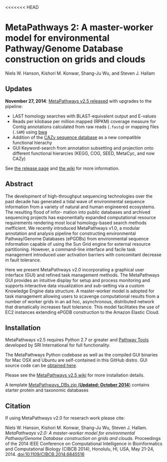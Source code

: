 <<<<<<< HEAD
# MetaPathways 2: A master-worker model for environmental Pathway/Genome Database construction on grids and clouds

Niels W. Hanson, Kishori M. Konwar, Shang-Ju Wu, and Steven J. Hallam

## Updates

**November 27, 2014**: [MetaPathways v2.5 released](https://github.com/hallamlab/metapathways2/releases/tag/v2.5) with upgrades to the pipeline:
    
* LAST homology searches with BLAST-equivalent output and E-values
* Reads per kilobase per million mapped (RPKM) coverage measure for Contig annotations calculated from raw reads (`.fastq`) or mapping files (`.SAM`) using [bwa](http://bio-bwa.sourceforge.net)
* Addition of the [CAZy sequence database](http://www.cazy.org) as a new compatible functional hierachy
* GUI Keyword-search from annotation subsetting and projection onto different functional hierarcies (KEGG, COG, SEED, MetaCyc, and now CAZy)

See [the release page](https://github.com/hallamlab/metapathways2/releases/tag/v2.5) and [the wiki](https://github.com/hallamlab/metapathways2/wiki) for more information.


## Abstract

The development of high-throughput sequencing technologies over the past decade has generated a tidal wave of environmental sequence information from a variety of natural and human engineered ecosystems. The resulting flood of infor- mation into public databases and archived sequencing projects has exponentially expanded computational resource requirements rendering most local homology-based search methods inefficient. We recently introduced MetaPathways v1.0, a modular annotation and analysis pipeline for constructing environmental Pathway/Genome Databases (ePGDBs) from environmental sequence information capable of using the Sun Grid engine for external resource partitioning. However, a command-line interface and facile task management introduced user activation barriers with concomitant decrease in fault tolerance.

Here we present MetaPathways v2.0 incorporating a graphical user interface (GUI) and refined task management methods. The MetaPathways GUI provides an intuitive display for setup and process monitoring and supports interactive data visualization and sub-setting via a custom Knowledge Engine data structure. A master-worker model is adopted for task management allowing users to scavenge computational results from a number of worker grids in an ad hoc, asynchronous, distributed network that dramatically increases fault tolerance. This model facilitates the use of EC2 instances extending ePGDB construction to the Amazon Elastic Cloud.

## Installation

MetaPathways v2.5 requires Python 2.7 or greater and [Pathway Tools](http://bioinformatics.ai.sri.com/ptools/) developed by SRI International for full functionality.

The MetaPathways Python codebase as well as the compiled GUI binaries for Mac OSX and Ubuntu are self-contained in this GitHub distro. GUI source code can be [obtained here](https://github.com/hallamlab/MetaPathwaysGUI).

Please see the [MetaPathways v2.5 wiki](https://github.com/hallamlab/metapathways2/wiki) for more installation details.

A template [MetaPathways_DBs.zip (**Updated: October 2014**)](https://www.dropbox.com/s/ye3kpve041e0r39/MetaPathways_DBs.zip?dl=0) contains starter protein and taxonomic databases

## Citation

If using MetaPathways v2.0 for reserach work please cite:

Niels W. Hanson, Kishori M. Konwar, Shang-Ju Wu, Steven J. Hallam. *MetaPathways v2.0: A master-worker model for environmental Pathway/Genome Database construction on grids and clouds.* Proceedings of the 2014 IEEE Conference on Computational Intelligence in Bioinformatics and Computational Biology (CIBCB 2014), Honolulu, HI, USA, May 21-24, 2014. [doi:10.1109/CIBCB.2014.6845516](http://ieeexplore.ieee.org/xpl/articleDetails.jsp?arnumber=6845516)
